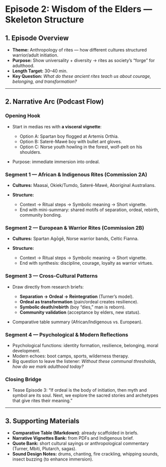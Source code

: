 # **Episode 2: Wisdom of the Elders — Skeleton Structure**

## 1. Episode Overview

* **Theme:** Anthropology of rites — how different cultures structured warrior/adult initiation.
* **Purpose:** Show universality + diversity → rites as society’s “forge” for adulthood.
* **Length Target:** 30–40 min.
* **Key Question:** *What do these ancient rites teach us about courage, belonging, and transformation?*

---

## 2. Narrative Arc (Podcast Flow)

### **Opening Hook**

* Start in medias res with **a visceral vignette**:

  * Option A: Spartan boy flogged at Artemis Orthia.
  * Option B: Sateré-Mawé boy with bullet ant gloves.
  * Option C: Norse youth howling in the forest, wolf-pelt on his shoulders.
* Purpose: immediate immersion into ordeal.

### **Segment 1 — African & Indigenous Rites (Commission 2A)**

* **Cultures:** Maasai, Okiek/Tumdo, Sateré-Mawé, Aboriginal Australians.
* **Structure:**

  * Context → Ritual steps → Symbolic meaning → Short vignette.
  * End with mini-summary: shared motifs of separation, ordeal, rebirth, community bonding.

### **Segment 2 — European & Warrior Rites (Commission 2B)**

* **Cultures:** Spartan Agōgē, Norse warrior bands, Celtic Fianna.
* **Structure:**

  * Context → Ritual steps → Symbolic meaning → Short vignette.
  * End with synthesis: discipline, courage, loyalty as warrior virtues.

### **Segment 3 — Cross-Cultural Patterns**

* Draw directly from research briefs:

  * **Separation → Ordeal → Reintegration** (Turner’s model).
  * **Ordeal as transformation** (pain/ordeal creates resilience).
  * **Symbolic death/rebirth** (boy “dies,” man is reborn).
  * **Community validation** (acceptance by elders, new status).
* Comparative table summary (African/Indigenous vs. European).

### **Segment 4 — Psychological & Modern Reflections**

* Psychological functions: identity formation, resilience, belonging, moral development.
* Modern echoes: boot camps, sports, wilderness therapy.
* Big question to leave the listener: *Without these communal thresholds, how do we mark adulthood today?*

### **Closing Bridge**

* Tease Episode 3: “If ordeal is the body of initiation, then myth and symbol are its soul. Next, we explore the sacred stories and archetypes that give rites their meaning.”

---

## 3. Supporting Materials

* **Comparative Table (Markdown)**: already scaffolded in briefs.
* **Narrative Vignettes Bank:** from PDFs and Indigenous brief.
* **Quote Bank:** short cultural sayings or anthropological commentary (Turner, Mbiti, Plutarch, sagas).
* **Sound Design Notes:** drums, chanting, fire crackling, whipping sounds, insect buzzing (to enhance immersion).